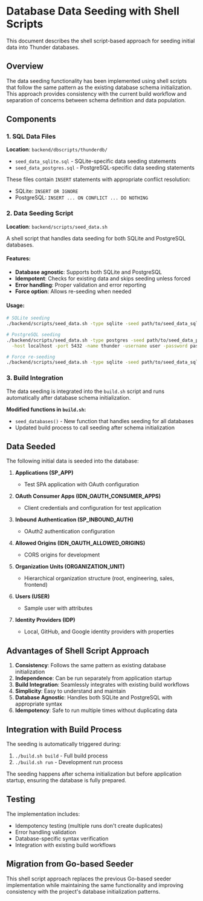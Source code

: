# Database Data Seeding with Shell Scripts

This document describes the shell script-based approach for seeding initial data into Thunder databases.

## Overview

The data seeding functionality has been implemented using shell scripts that follow the same pattern as the existing database schema initialization. This approach provides consistency with the current build workflow and separation of concerns between schema definition and data population.

## Components

### 1. SQL Data Files

**Location**: `backend/dbscripts/thunderdb/`

- `seed_data_sqlite.sql` - SQLite-specific data seeding statements
- `seed_data_postgres.sql` - PostgreSQL-specific data seeding statements

These files contain `INSERT` statements with appropriate conflict resolution:
- SQLite: `INSERT OR IGNORE`
- PostgreSQL: `INSERT ... ON CONFLICT ... DO NOTHING`

### 2. Data Seeding Script

**Location**: `backend/scripts/seed_data.sh`

A shell script that handles data seeding for both SQLite and PostgreSQL databases.

#### Features:
- **Database agnostic**: Supports both SQLite and PostgreSQL
- **Idempotent**: Checks for existing data and skips seeding unless forced
- **Error handling**: Proper validation and error reporting
- **Force option**: Allows re-seeding when needed

#### Usage:

```bash
# SQLite seeding
./backend/scripts/seed_data.sh -type sqlite -seed path/to/seed_data_sqlite.sql -path path/to/database.db

# PostgreSQL seeding
./backend/scripts/seed_data.sh -type postgres -seed path/to/seed_data_postgres.sql \
  -host localhost -port 5432 -name thunder -username user -password pass

# Force re-seeding
./backend/scripts/seed_data.sh -type sqlite -seed path/to/seed_data_sqlite.sql -path path/to/database.db -force
```

### 3. Build Integration

The data seeding is integrated into the `build.sh` script and runs automatically after database schema initialization.

**Modified functions in `build.sh`:**
- `seed_databases()` - New function that handles seeding for all databases
- Updated build process to call seeding after schema initialization

## Data Seeded

The following initial data is seeded into the database:

1. **Applications (SP_APP)**
   - Test SPA application with OAuth configuration

2. **OAuth Consumer Apps (IDN_OAUTH_CONSUMER_APPS)**
   - Client credentials and configuration for test application

3. **Inbound Authentication (SP_INBOUND_AUTH)**
   - OAuth2 authentication configuration

4. **Allowed Origins (IDN_OAUTH_ALLOWED_ORIGINS)**
   - CORS origins for development

5. **Organization Units (ORGANIZATION_UNIT)**
   - Hierarchical organization structure (root, engineering, sales, frontend)

6. **Users (USER)**
   - Sample user with attributes

7. **Identity Providers (IDP)**
   - Local, GitHub, and Google identity providers with properties

## Advantages of Shell Script Approach

1. **Consistency**: Follows the same pattern as existing database initialization
2. **Independence**: Can be run separately from application startup
3. **Build Integration**: Seamlessly integrates with existing build workflows
4. **Simplicity**: Easy to understand and maintain
5. **Database Agnostic**: Handles both SQLite and PostgreSQL with appropriate syntax
6. **Idempotency**: Safe to run multiple times without duplicating data

## Integration with Build Process

The seeding is automatically triggered during:
1. `./build.sh build` - Full build process
2. `./build.sh run` - Development run process

The seeding happens after schema initialization but before application startup, ensuring the database is fully prepared.

## Testing

The implementation includes:
- Idempotency testing (multiple runs don't create duplicates)
- Error handling validation
- Database-specific syntax verification
- Integration with existing build workflows

## Migration from Go-based Seeder

This shell script approach replaces the previous Go-based seeder implementation while maintaining the same functionality and improving consistency with the project's database initialization patterns.